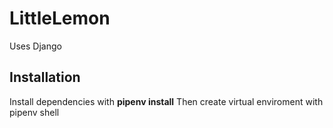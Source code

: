 # LittleLemon
Uses Django

## Installation
Install dependencies with **pipenv install**
Then create virtual enviroment with pipenv shell
